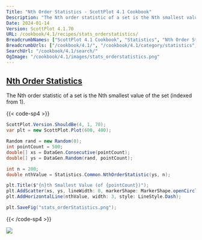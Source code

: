 ```yaml
---
Title: "Nth Order Statistics - ScottPlot 4.1 Cookbook"
Description: "The Nth order statistic of a set is the Nth smallest value of the set (indexed from 1)."
Date: 2024-01-14
Version: ScottPlot 4.1.70
URL: /cookbook/4.1/recipes/stats_orderstatistics/
BreadcrumbNames: ["ScottPlot 4.1 Cookbook", "Statistics", "Nth Order Statistics"]
BreadcrumbUrls: ["/cookbook/4.1/", "/cookbook/4.1/category/statistics", "/cookbook/4.1/recipes/stats_orderstatistics/"]
SearchUrl: "/cookbook/4.1/search/"
OgImage: "/cookbook/4.1/images/stats_orderstatistics.png"
---
```


<h2><a id='nth-order-statistics' href='/cookbook/4.1/recipes/stats_orderstatistics/'>Nth Order Statistics</a></h2>

The Nth order statistic of a set is the Nth smallest value of the set (indexed from 1).

{{< code-sp4 >}}

```cs
ScottPlot.Version.ShouldBe(4, 1, 70);
var plt = new ScottPlot.Plot(600, 400);

Random rand = new Random(0);
int pointCount = 500;
double[] xs = DataGen.Consecutive(pointCount);
double[] ys = DataGen.Random(rand, pointCount);

int n = 200;
double nthValue = Statistics.Common.NthOrderStatistic(ys, n);

plt.Title($"{n}th Smallest Value (of {pointCount})");
plt.AddScatter(xs, ys, lineWidth: 0, markerShape: MarkerShape.openCircle);
plt.AddHorizontalLine(nthValue, width: 3, style: LineStyle.Dash);

plt.SaveFig("stats_orderStatistics.png");
```

{{< /code-sp4 >}}

<img src='../../images/stats_orderstatistics.png' class='d-block mx-auto my-5' />


